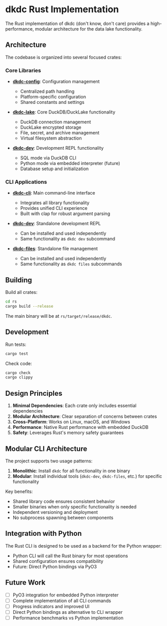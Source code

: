 # dkdc Rust Implementation

The Rust implementation of dkdc (don't know, don't care) provides a high-performance, modular architecture for the data lake functionality.

## Architecture

The codebase is organized into several focused crates:

### Core Libraries

- **[dkdc-config](./dkdc-config/)**: Configuration management
  - Centralized path handling
  - Platform-specific configuration
  - Shared constants and settings

- **[dkdc-lake](./dkdc-lake/)**: Core DuckDB/DuckLake functionality
  - DuckDB connection management
  - DuckLake encrypted storage
  - File, secret, and archive management
  - Virtual filesystem abstraction

- **[dkdc-dev](./dkdc-dev/)**: Development REPL functionality
  - SQL mode via DuckDB CLI
  - Python mode via embedded interpreter (future)
  - Database setup and initialization

### CLI Applications

- **[dkdc-cli](./dkdc-cli/)**: Main command-line interface
  - Integrates all library functionality
  - Provides unified CLI experience
  - Built with clap for robust argument parsing

- **[dkdc-dev](./dkdc-dev/)**: Standalone development REPL
  - Can be installed and used independently
  - Same functionality as `dkdc dev` subcommand
  
- **[dkdc-files](./dkdc-files/)**: Standalone file management
  - Can be installed and used independently  
  - Same functionality as `dkdc files` subcommands

## Building

Build all crates:
```bash
cd rs
cargo build --release
```

The main binary will be at `rs/target/release/dkdc`.

## Development

Run tests:
```bash
cargo test
```

Check code:
```bash
cargo check
cargo clippy
```

## Design Principles

1. **Minimal Dependencies**: Each crate only includes essential dependencies
2. **Modular Architecture**: Clear separation of concerns between crates
3. **Cross-Platform**: Works on Linux, macOS, and Windows
4. **Performance**: Native Rust performance with embedded DuckDB
5. **Safety**: Leverages Rust's memory safety guarantees

## Modular CLI Architecture

The project supports two usage patterns:

1. **Monolithic**: Install `dkdc` for all functionality in one binary
2. **Modular**: Install individual tools (`dkdc-dev`, `dkdc-files`, etc.) for specific functionality

Key benefits:
- Shared library code ensures consistent behavior
- Smaller binaries when only specific functionality is needed
- Independent versioning and deployment
- No subprocess spawning between components

## Integration with Python

The Rust CLI is designed to be used as a backend for the Python wrapper:
- Python CLI will call the Rust binary for most operations
- Shared configuration ensures compatibility
- Future: Direct Python bindings via PyO3

## Future Work

- [ ] PyO3 integration for embedded Python interpreter
- [ ] Complete implementation of all CLI commands
- [ ] Progress indicators and improved UI
- [ ] Direct Python bindings as alternative to CLI wrapper
- [ ] Performance benchmarks vs Python implementation